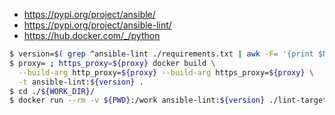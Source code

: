 * https://pypi.org/project/ansible/
* https://pypi.org/project/ansible-lint/
* https://hub.docker.com/_/python

```sh
$ version=$( grep ^ansible-lint ./requirements.txt | awk -F= '{print $NF}' )
$ proxy= ; https_proxy=${proxy} docker build \
  --build-arg http_proxy=${proxy} --build-arg https_proxy=${proxy} \
  -t ansible-lint:${version} .
$ cd ./${WORK_DIR}/
$ docker run --rm -v ${PWD}:/work ansible-lint:${version} ./lint-target.yml
```
